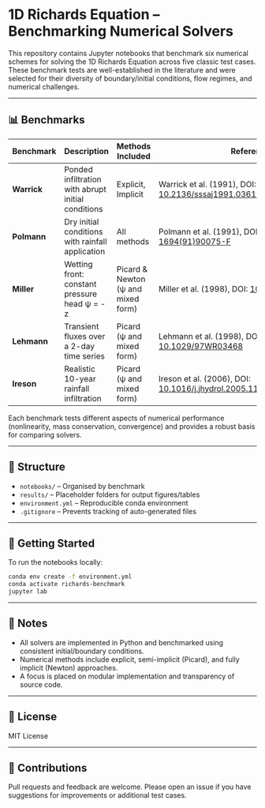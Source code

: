 # 1D Richards Equation – Benchmarking Numerical Solvers

This repository contains Jupyter notebooks that benchmark six numerical schemes for solving the 1D Richards Equation across five classic test cases. These benchmark tests are well-established in the literature and were selected for their diversity of boundary/initial conditions, flow regimes, and numerical challenges.

---

## 📊 Benchmarks

| Benchmark | Description                    | Methods Included               | Reference |
|----------|-------------------------------|-------------------------------|-----------|
| **Warrick** | Ponded infiltration with abrupt initial conditions | Explicit, Implicit | Warrick et al. (1991), DOI: [10.2136/sssaj1991.03615995005500050006x](https://doi.org/10.1023/B:ENVR.0000046450.62059.62) |
| **Polmann** | Dry initial conditions with rainfall application | All methods | Polmann et al. (1991), DOI: [10.1016/0022-1694(91)90075-F](https://doi.org/10.1016/0022-1694(91)90075-F) |
| **Miller** | Wetting front: constant pressure head ψ = -z | Picard & Newton (ψ and mixed form) | Miller et al. (1998), DOI: [10.1029/98WR01936](https://doi.org/10.1029/98WR01936) |
| **Lehmann** | Transient fluxes over a 2-day time series | Picard (ψ and mixed form) | Lehmann et al. (1998), DOI: [10.1029/97WR03468](https://doi.org/10.1029/97WR03468) |
| **Ireson** | Realistic 10-year rainfall infiltration | Picard (ψ and mixed form) | Ireson et al. (2006), DOI: [10.1016/j.jhydrol.2005.11.043](https://doi.org/10.1016/j.jhydrol.2005.11.043) |

Each benchmark tests different aspects of numerical performance (nonlinearity, mass conservation, convergence) and provides a robust basis for comparing solvers.

---

## 📁 Structure

- `notebooks/` – Organised by benchmark
- `results/` – Placeholder folders for output figures/tables
- `environment.yml` – Reproducible conda environment
- `.gitignore` – Prevents tracking of auto-generated files

---

## 🚀 Getting Started

To run the notebooks locally:

```bash
conda env create -f environment.yml
conda activate richards-benchmark
jupyter lab
```

---

## 📌 Notes

- All solvers are implemented in Python and benchmarked using consistent initial/boundary conditions.
- Numerical methods include explicit, semi-implicit (Picard), and fully implicit (Newton) approaches.
- A focus is placed on modular implementation and transparency of source code.

---

## 📄 License

MIT License

---

## 🤝 Contributions

Pull requests and feedback are welcome. Please open an issue if you have suggestions for improvements or additional test cases.
